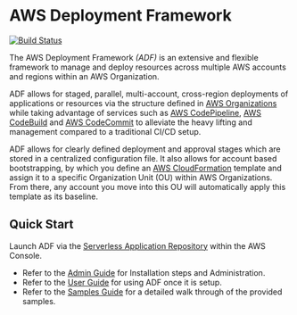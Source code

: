 # AWS Deployment Framework

[![Build Status](https://travis-ci.org/awslabs/aws-deployment-framework.svg?branch=master)](https://travis-ci.org/awslabs/aws-deployment-framework)

The AWS Deployment Framework *(ADF)* is an extensive and flexible framework to manage and deploy resources across multiple AWS accounts and regions within an AWS Organization.

ADF allows for staged, parallel, multi-account, cross-region deployments of applications or resources via the structure defined in [AWS Organizations](https://aws.amazon.com/organizations/) while taking advantage of services such as [AWS CodePipeline](https://aws.amazon.com/codepipeline/), [AWS CodeBuild](https://aws.amazon.com/codebuild/) and [AWS CodeCommit](https://aws.amazon.com/codecommit/) to alleviate the heavy lifting and management compared to a traditional CI/CD setup.

ADF allows for clearly defined deployment and approval stages which are stored in a centralized configuration file. It also allows for account based bootstrapping, by which you define an [AWS CloudFormation](https://aws.amazon.com/cloudformation/) template and assign it to a specific Organization Unit (OU) within AWS Organizations. From there, any account you move into this OU will automatically apply this template as its baseline.

## Quick Start

Launch ADF via the [Serverless Application Repository](https://console.aws.amazon.com/serverlessrepo/home?region=us-east-1#/published-applications/arn:aws:serverlessrepo:us-east-1:112893979820:applications~aws-deployment-framework) within the AWS Console.

- Refer to the [Admin Guide](/docs/admin-guide.md) for Installation steps and Administration.
- Refer to the [User Guide](/docs/user-guide.md) for using ADF once it is setup.
- Refer to the [Samples Guide](/docs/samples-guide.md) for a detailed walk through of the provided samples.
